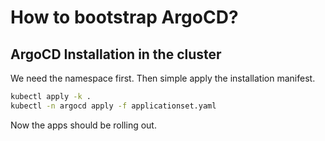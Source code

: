 # How to bootstrap ArgoCD?

## ArgoCD Installation in the cluster

We need the namespace first.
Then simple apply the installation manifest.

```bash
kubectl apply -k .
kubectl -n argocd apply -f applicationset.yaml
```

Now the apps should be rolling out.
